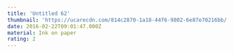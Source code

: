 ```yaml
---
title: 'Untitled 62'
thumbnail: 'https://ucarecdn.com/814c2870-1a18-44f6-9802-6e87e70216bb/'
date: 2016-02-22T09:01:47.000Z
material: Ink on paper
rating: 2
---
```

